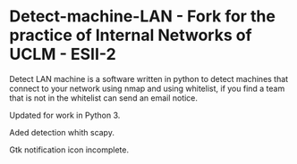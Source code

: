 # Detect-machine-LAN - Fork for the practice of Internal Networks of UCLM - ESII-2
Detect LAN machine is a software written in python to detect machines that connect to your network using nmap and using whitelist, if you find a team that is not in the whitelist can send an email notice.

Updated for work in Python 3.

Aded detection whith scapy.

Gtk notification icon incomplete.
